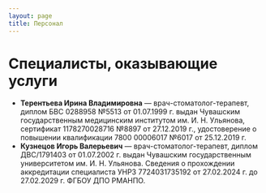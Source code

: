 ```yaml
---
layout: page
title: Персонал
---
```


# Специалисты, оказывающие услуги

- **Терентьева Ирина Владимировна** — врач-стоматолог-терапевт, диплом
  БВС 0288958 №5513 от 01.07.1999 г. выдан Чувашским государственным
  медицинским институтом им. И. Н. Ульянова, сертификат 1178270028716
  №8897 от 27.12.2019 г., удостоверение о повышении квалификации 7800
  00006017 №6017 от 25.12.2019 г.
- **Кузнецов Игорь Валерьевич** — врач-стоматолог-терапевт, диплом ДВС/1791403 от 01.07.2002 г. выдан Чувашским государственным университетом им. И. Н. Ульянова. Сведения о прохождении аккредитации специалиста УНРЗ 7724031735192 от 27.02.2024 г.  до 27.02.2029 г. ФГБОУ ДПО РМАНПО.
